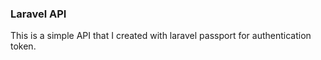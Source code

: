 ### Laravel API
  This is a simple API that I created with laravel passport for authentication token.
